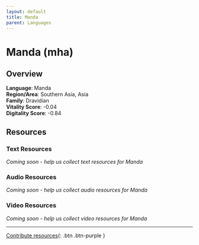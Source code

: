 ```yaml
---
layout: default
title: Manda
parent: Languages
---
```


# Manda (mha)

## Overview

**Language**: Manda  
**Region/Area**: Southern Asia, Asia  
**Family**: Dravidian  
**Vitality Score**: -0.04  
**Digitality Score**: -0.84  

## Resources

### Text Resources
*Coming soon - help us collect text resources for Manda*

### Audio Resources
*Coming soon - help us collect audio resources for Manda*

### Video Resources
*Coming soon - help us collect video resources for Manda*

---

[Contribute resources](https://fairtrain.github.io/){: .btn .btn-purple }
